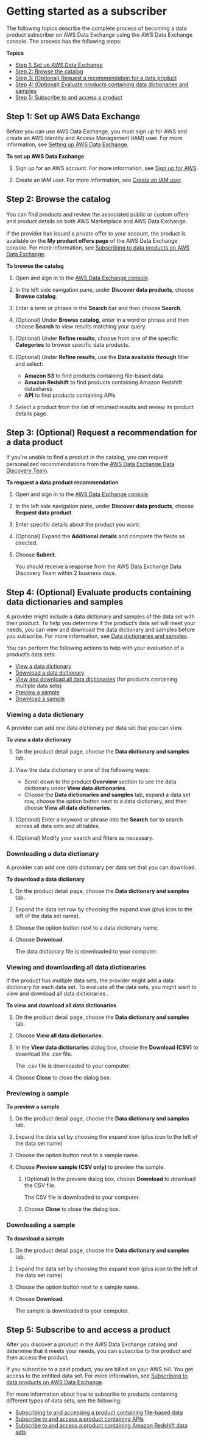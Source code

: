 # Getting started as a subscriber<a name="subscriber-getting-started"></a>

The following topics describe the complete process of becoming a data product subscriber on AWS Data Exchange using the AWS Data Exchange console\. The process has the following steps:

**Topics**
+ [Step 1: Set up AWS Data Exchange](#subscriber-prereqs)
+ [Step 2: Browse the catalog](#browse-catalog)
+ [Step 3: \(Optional\) Request a recommendation for a data product](#request-new-products)
+ [Step 4: \(Optional\) Evaluate products containing data dictionaries and samples](#evaluate-products)
+ [Step 5: Subscribe to and access a product](#subscribe-to-product)

## Step 1: Set up AWS Data Exchange<a name="subscriber-prereqs"></a>

Before you can use AWS Data Exchange, you must sign up for AWS and create an AWS Identity and Access Management \(IAM\) user\. For more information, see [Setting up AWS Data Exchange](setting-up.md)\.

**To set up AWS Data Exchange**

1. Sign up for an AWS account\. For more information, see [Sign up for AWS](setting-up.md#setting-up-aws-sign-up)\.

1. Create an IAM user\. For more information, see [Create an IAM user](setting-up.md#setting-up-create-iam-user)\.

## Step 2: Browse the catalog<a name="browse-catalog"></a>

You can ﬁnd products and review the associated public or custom oﬀers and product details on both AWS Marketplace and AWS Data Exchange\. 

If the provider has issued a private oﬀer to your account, the product is available on the **My product oﬀers page** of the AWS Data Exchange console\. For more information, see [Subscribing to data products on AWS Data Exchange](subscribe-to-data-sets.md)\.

**To browse the catalog**

1. Open and sign in to the [AWS Data Exchange console](https://console.aws.amazon.com/dataexchange)\.

1. In the left side navigation pane, under **Discover data products**, choose **Browse catalog**\.

1. Enter a term or phrase in the **Search** bar and then choose **Search**\.

1. \(Optional\) Under **Browse catalog**, enter in a word or phrase and then choose **Search** to view results matching your query\.

1. \(Optional\) Under **Refine results**, choose from one of the specific **Categories** to browse specific data products\.

1. \(Optional\) Under **Reﬁne results**, use the **Data available through** ﬁlter and select:
   + **Amazon S3** to find products containing file\-based data
   + **Amazon Redshift** to find products containing Amazon Redshift datashares
   + **API** to find products containing APIs

1. Select a product from the list of returned results and review its product details page\.

## Step 3: \(Optional\) Request a recommendation for a data product<a name="request-new-products"></a>

If you're unable to ﬁnd a product in the catalog, you can request personalized recommendations from the [AWS Data Exchange Data Discovery Team](https://aws.amazon.com/data-exchange/discover-data/)\.

**To request a data product recommendation**

1. Open and sign in to the [AWS Data Exchange console](https://console.aws.amazon.com/dataexchange)\.

1. In the left side navigation pane, under **Discover data products**, choose **Request data product**\.

1. Enter specific details about the product you want\.

1. \(Optional\) Expand the **Additional details** and complete the fields as directed\.

1. Choose **Submit**\.

   You should receive a response from the AWS Data Exchange Data Discovery Team within 2 business days\.

## Step 4: \(Optional\) Evaluate products containing data dictionaries and samples<a name="evaluate-products"></a>

A provider might include a data dictionary and samples of the data set with their product\. To help you determine if the product’s data set will meet your needs, you can view and download the data dictionary and samples before you subscribe\. For more information, see [Data dictionaries and samples](product-subscriptions.md#dictionaries-and-samples)\.

You can perform the following actions to help with your evaluation of a product’s data sets:
+ [View a data dictionary](#view-data-dictionary)
+ [Download a data dictionary](#download-data-dictionary)
+ [View and download all data dictionaries](#view-download-all-dictionaries) \(for products containing multiple data sets\)
+ [Preview a sample](#preview-sample) 
+ [Download a sample](#download-sample) 

### Viewing a data dictionary<a name="view-data-dictionary"></a>

A provider can add one data dictionary per data set that you can view\.

**To view a data dictionary**

1. On the product detail page, choose the **Data dictionary and samples** tab\.

1. View the data dictionary in one of the following ways:
   + Scroll down to the product **Overview** section to see the data dictionary under **View data dictionaries**\. 
   + Choose the **Data dictionaries and samples** tab, expand a data set row, choose the option button next to a data dictionary, and then choose **View all data dictionaries**\.

1. \(Optional\) Enter a keyword or phrase into the **Search** bar to search across all data sets and all tables\.

1. \(Optional\) Modify your search and filters as necessary\.

### Downloading a data dictionary<a name="download-data-dictionary"></a>

A provider can add one data dictionary per data set that you can download\.

**To download a data dictionary**

1. On the product detail page, choose the **Data dictionary and samples** tab\.

1. Expand the data set row by choosing the expand icon \(plus icon to the left of the data set name\)\.

1. Choose the option button next to a data dictionary name\.

1. Choose **Download**\.

   The data dictionary file is downloaded to your computer\.

### Viewing and downloading all data dictionaries<a name="view-download-all-dictionaries"></a>

If the product has multiple data sets, the provider might add a data dictionary for each data set\. To evaluate all the data sets, you might want to view and download all data dictionaries \.

**To view and download all data dictionaries**

1. On the product detail page, choose the **Data dictionary and samples** tab\.

1. Choose **View all data dictionaries**\.

1. In the **View data dictionaries** dialog box, choose the **Download \(CSV\)** to download the \.csv file\.

   The \.csv file is downloaded to your computer\.

1. Choose **Close** to close the dialog box\.

### Previewing a sample<a name="preview-sample"></a>

**To preview a sample**

1. On the product detail page, choose the **Data dictionary and samples** tab\.

1. Expand the data set by choosing the expand icon \(plus icon to the left of the data set name\)

1. Choose the option button next to a sample name\.

1. Choose **Preview sample \(CSV only\)** to preview the sample\.

   1. \(Optional\) In the preview dialog box, choose **Download** to download the CSV file\.

       The CSV file is downloaded to your computer\.

   1. Choose **Close** to close the dialog box\.

### Downloading a sample<a name="download-sample"></a>

**To download a sample**

1. On the product detail page, choose the **Data dictionary and samples** tab\.

1. Expand the data set by choosing the expand icon \(plus icon to the left of the data set name\)

1. Choose the option button next to a sample name\.

1. Choose **Download**\.

   The sample is downloaded to your computer\.

## Step 5: Subscribe to and access a product<a name="subscribe-to-product"></a>

After you discover a product in the AWS Data Exchange catalog and determine that it meets your needs, you can subscribe to the product and then access the product\. 

If you subscribe to a paid product, you are billed on your AWS bill\. You get access to the entitled data set\. For more information, see [Subscribing to data products on AWS Data Exchange](subscribe-to-data-sets.md)\.

For more information about how to subscribe to products containing different types of data sets, see the following: 
+ [Subscribing to and accessing a product containing file\-based data](subscribing-to-product.md#subscribing-to-data-product)
+ [Subscribe to and access a product containing APIs](subscribing-to-product.md#subscribing-to-API-product)
+ [Subscribe to and access a product containing Amazon Redshift data sets](subscribing-to-product.md#subscribing-to-Redshift-product)